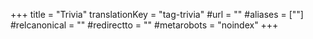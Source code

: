 +++
title = "Trivia"
translationKey = "tag-trivia"
#url = ""
#aliases = [""]
#relcanonical = ""
#redirectto = ""
#metarobots = "noindex"
+++
